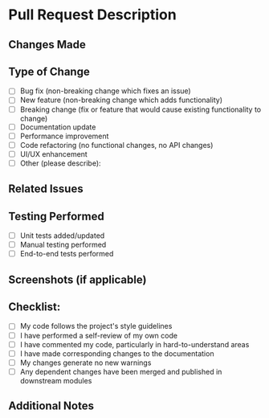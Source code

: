 # Pull Request Description

## Changes Made
<!-- Provide a clear and concise description of the changes you've made -->

## Type of Change
<!-- Check the relevant option(s) by replacing [ ] with [x] -->
- [ ] Bug fix (non-breaking change which fixes an issue)
- [ ] New feature (non-breaking change which adds functionality)
- [ ] Breaking change (fix or feature that would cause existing functionality to change)
- [ ] Documentation update
- [ ] Performance improvement
- [ ] Code refactoring (no functional changes, no API changes)
- [ ] UI/UX enhancement
- [ ] Other (please describe):

## Related Issues
<!-- Link any related issues here using the syntax: "Fixes #issue_number" or "Resolves #issue_number" -->

## Testing Performed
<!-- Describe the testing you've done to verify your changes -->
- [ ] Unit tests added/updated
- [ ] Manual testing performed
- [ ] End-to-end tests performed

## Screenshots (if applicable)
<!-- Include screenshots if your changes include visual elements or UI changes -->

## Checklist:
<!-- Check the items that apply by replacing [ ] with [x] -->
- [ ] My code follows the project's style guidelines
- [ ] I have performed a self-review of my own code
- [ ] I have commented my code, particularly in hard-to-understand areas
- [ ] I have made corresponding changes to the documentation
- [ ] My changes generate no new warnings
- [ ] Any dependent changes have been merged and published in downstream modules

## Additional Notes
<!-- Any additional information that could be helpful for reviewers -->
